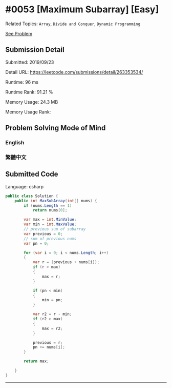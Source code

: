 # #0053 [Maximum Subarray] [Easy]

Related Topics: `Array`, `Divide and Conquer`, `Dynamic Programming`

[See Problem](https://leetcode.com/problems/maximum-subarray/)

## Submission Detail

Submitted: 2019/09/23

Detail URL: https://leetcode.com/submissions/detail/263353534/

Runtime: 96 ms

Runtime Rank: 91.21 %

Memory Usage: 24.3 MB

Memory Usage Rank:

## Problem Solving Mode of Mind

### English

### 繁體中文

## Submitted Code

Language: csharp

```csharp
public class Solution {
    public int MaxSubArray(int[] nums) {
        if (nums.Length == 1)
            return nums[0];

        var max = int.MinValue;
        var min = int.MaxValue;
        // previous sum of subarray
        var previous = 0;
        // sum of previous nums
        var pn = 0;

        for (var i = 0; i < nums.Length; i++)
        {
            var r = (previous + nums[i]);
            if (r > max)
            {
                max = r;
            }

            if (pn < min)
            {
                min = pn;
            }

            var r2 = r - min;
            if (r2 > max)
            {
                max = r2;
            }

            previous = r;
            pn += nums[i];
        }

        return max;

    }
}
```

---

